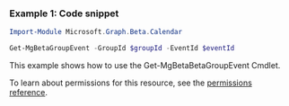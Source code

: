 ### Example 1: Code snippet

```powershellImport-Module Microsoft.Graph.Beta.Calendar

Get-MgBetaGroupEvent -GroupId $groupId -EventId $eventId
```
This example shows how to use the Get-MgBetaBetaGroupEvent Cmdlet.
To learn about permissions for this resource, see the [permissions reference](/graph/permissions-reference).

